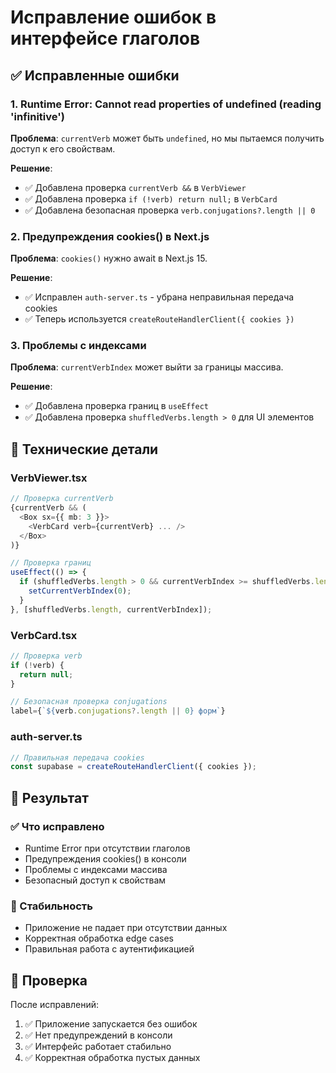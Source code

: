 # Исправление ошибок в интерфейсе глаголов

## ✅ Исправленные ошибки

### 1. Runtime Error: Cannot read properties of undefined (reading 'infinitive')

**Проблема**: `currentVerb` может быть `undefined`, но мы пытаемся получить доступ к его свойствам.

**Решение**:
- ✅ Добавлена проверка `currentVerb &&` в `VerbViewer`
- ✅ Добавлена проверка `if (!verb) return null;` в `VerbCard`
- ✅ Добавлена безопасная проверка `verb.conjugations?.length || 0`

### 2. Предупреждения cookies() в Next.js

**Проблема**: `cookies()` нужно await в Next.js 15.

**Решение**:
- ✅ Исправлен `auth-server.ts` - убрана неправильная передача cookies
- ✅ Теперь используется `createRouteHandlerClient({ cookies })`

### 3. Проблемы с индексами

**Проблема**: `currentVerbIndex` может выйти за границы массива.

**Решение**:
- ✅ Добавлена проверка границ в `useEffect`
- ✅ Добавлена проверка `shuffledVerbs.length > 0` для UI элементов

## 🔧 Технические детали

### VerbViewer.tsx
```typescript
// Проверка currentVerb
{currentVerb && (
  <Box sx={{ mb: 3 }}>
    <VerbCard verb={currentVerb} ... />
  </Box>
)}

// Проверка границ
useEffect(() => {
  if (shuffledVerbs.length > 0 && currentVerbIndex >= shuffledVerbs.length) {
    setCurrentVerbIndex(0);
  }
}, [shuffledVerbs.length, currentVerbIndex]);
```

### VerbCard.tsx
```typescript
// Проверка verb
if (!verb) {
  return null;
}

// Безопасная проверка conjugations
label={`${verb.conjugations?.length || 0} форм`}
```

### auth-server.ts
```typescript
// Правильная передача cookies
const supabase = createRouteHandlerClient({ cookies });
```

## 🚀 Результат

### ✅ Что исправлено
- Runtime Error при отсутствии глаголов
- Предупреждения cookies() в консоли
- Проблемы с индексами массива
- Безопасный доступ к свойствам

### 🎯 Стабильность
- Приложение не падает при отсутствии данных
- Корректная обработка edge cases
- Правильная работа с аутентификацией

## 📝 Проверка

После исправлений:
1. ✅ Приложение запускается без ошибок
2. ✅ Нет предупреждений в консоли
3. ✅ Интерфейс работает стабильно
4. ✅ Корректная обработка пустых данных 